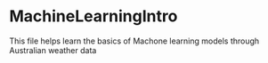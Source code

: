 # MachineLearningIntro
This file helps learn the basics of Machone learning models through Australian weather data
